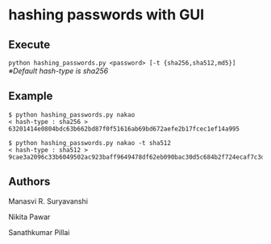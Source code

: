 # hashing passwords with GUI
## Execute
`python hashing_passwords.py <password> [-t {sha256,sha512,md5}] `  
*※Default hash-type is sha256*

## Example
```
$ python hashing_passwords.py nakao
< hash-type : sha256 >
63201414e0804bdc63b662bd87f0f51616ab69bd672aefe2b17fcec1ef14a995
```

```
$ python hashing_passwords.py nakao -t sha512
< hash-type : sha512 >
9cae3a2096c33b6049502ac923baff9649478df62eb090bac30d5c684b2f724ecaf7c3d7744ebccb49118d2ab07d615b02a7d170fd6310f815da18e09863841a
```
## Authors
Manasvi R. Suryavanshi

Nikita Pawar

Sanathkumar Pillai
